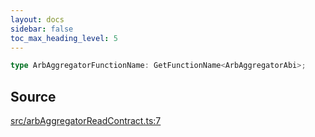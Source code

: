 ```yaml
---
layout: docs
sidebar: false
toc_max_heading_level: 5
---
```


```ts
type ArbAggregatorFunctionName: GetFunctionName<ArbAggregatorAbi>;
```

## Source

[src/arbAggregatorReadContract.ts:7](https://github.com/OffchainLabs/arbitrum-orbit-sdk/blob/27c24d61cdc7e62a81af29bd04f39d5a3549ecb3/src/arbAggregatorReadContract.ts#L7)
